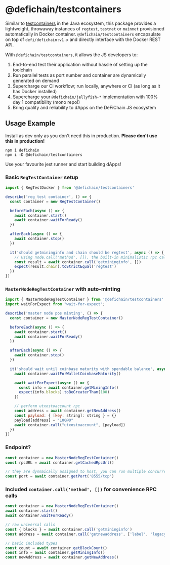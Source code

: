 # @defichain/testcontainers

Similar to [testcontainers](https://www.testcontainers.org/) in the Java ecosystem, this package provides a lightweight,
throwaway instances of `regtest`, `testnet` or `mainnet` provisioned automatically in Docker container.
`@defichain/testcontainers` encapsulate on top of `defi/defichain:v1.x` and directly interface with the Docker REST API.

With `@defichain/testcontainers`, it allows the JS developers to:

1. End-to-end test their application without hassle of setting up the toolchain
2. Run parallel tests as port number and container are dynamically generated on demand
3. Supercharge our CI workflow; run locally, anywhere or CI (as long as it has Docker installed)
4. Supercharge your `@defichain/jellyfish-*` implementation with 100% day 1 compatibility (mono repo!)
5. Bring quality and reliability to dApps on the DeFiChain JS ecosystem

## Usage Example

Install as dev only as you don't need this in production. **Please don't use this in production!**

```shell
npm i defichain
npm i -D @defichain/testcontainers
```

Use your favourite jest runner and start building dApps!

### Basic `RegTestContainer` setup

```js
import { RegTestDocker } from '@defichain/testcontainers'

describe('reg test container', () => {
  const container = new RegTestContainer()

  beforeEach(async () => {
    await container.start()
    await container.waitForReady()
  })

  afterEach(async () => {
    await container.stop()
  })

  it('should getmininginfo and chain should be regtest', async () => {
    // Using node.call('method', []), the built-in minimalistic rpc call
    const result = await container.call('getmininginfo', [])
    expect(result.chain).toStrictEqual('regtest')
  })
})
```

### `MasterNodeRegTestContainer` with auto-minting

```js
import { MasterNodeRegTestContainer } from '@defichain/testcontainers'
import waitForExpect from "wait-for-expect";

describe('master node pos minting', () => {
  const container = new MasterNodeRegTestContainer()

  beforeEach(async () => {
    await container.start()
    await container.waitForReady()
  })

  afterEach(async () => {
    await container.stop()
  })

  it('should wait until coinbase maturity with spendable balance', async () => {
    await container.waitForWalletCoinbaseMaturity()

    await waitForExpect(async () => {
      const info = await container.getMiningInfo()
      expect(info.blocks).toBeGreaterThan(100)
    })

    // perform utxostoaccount rpc
    const address = await container.getNewAddress()
    const payload: { [key: string]: string } = {}
    payload[address] = "100@0"
    await container.call("utxostoaccount", [payload])
  })
})
```

### Endpoint?

```js
const container = new MasterNodeRegTestContainer()
const rpcURL = await container.getCachedRpcUrl()

// they are dynmaically assigned to host, you can run multiple concurrent tests!
const port = await container.getPort('8555/tcp')
```

### Included `container.call('method', [])` for convenience RPC calls

```js
const container = new MasterNodeRegTestContainer()
await container.start()
await container.waitForReady()

// raw universal calls
const { blocks } = await container.call('getmininginfo')
const address = await container.call('getnewaddress', ['label', 'legacy'])

// basic included types
const count = await container.getBlockCount()
const info = await container.getMiningInfo()
const newAddress = await container.getNewAddress()
```
